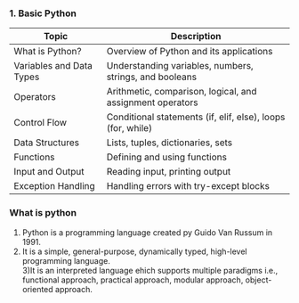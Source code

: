 ### 1. Basic Python

| Topic                  | Description                                               |
|------------------------|-----------------------------------------------------------|
| What is Python?         | Overview of Python and its applications                   |
| Variables and Data Types| Understanding variables, numbers, strings, and booleans   |
| Operators              | Arithmetic, comparison, logical, and assignment operators |
| Control Flow           | Conditional statements (if, elif, else), loops (for, while)|
| Data Structures        | Lists, tuples, dictionaries, sets                         |
| Functions              | Defining and using functions                              |
| Input and Output       | Reading input, printing output                            |
| Exception Handling     | Handling errors with try-except blocks                    |


### What is python

1) Python is a programming language created py Guido Van Russum in 1991.<br>
2) It is a simple, general-purpose, dynamically typed, high-level programming language.<br>
3)It is an interpreted language ehich supports multiple paradigms i.e., functional approach, practical approach, modular 
approach, object-oriented approach.<br>